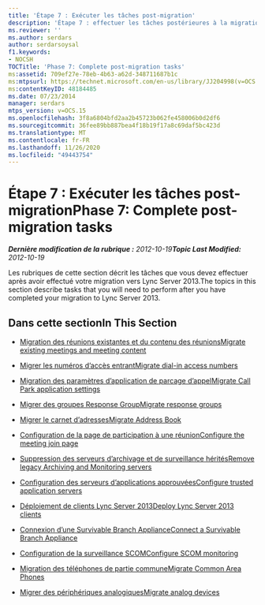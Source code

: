 ```yaml
---
title: 'Étape 7 : Exécuter les tâches post-migration'
description: 'Étape 7 : effectuer les tâches postérieures à la migration.'
ms.reviewer: ''
ms.author: serdars
author: serdarsoysal
f1.keywords:
- NOCSH
TOCTitle: 'Phase 7: Complete post-migration tasks'
ms:assetid: 709ef27e-78eb-4b63-a62d-348711687b1c
ms:mtpsurl: https://technet.microsoft.com/en-us/library/JJ204998(v=OCS.15)
ms:contentKeyID: 48184485
ms.date: 07/23/2014
manager: serdars
mtps_version: v=OCS.15
ms.openlocfilehash: 3f8a6804bfd2aa2b45723b062fe458006b0d2df6
ms.sourcegitcommit: 36fee89bb887bea4f18b19f17a8c69daf5bc423d
ms.translationtype: MT
ms.contentlocale: fr-FR
ms.lasthandoff: 11/26/2020
ms.locfileid: "49443754"
---
```

# <a name="phase-7-complete-post-migration-tasks"></a><span data-ttu-id="41ef5-103">Étape 7 : Exécuter les tâches post-migration</span><span class="sxs-lookup"><span data-stu-id="41ef5-103">Phase 7: Complete post-migration tasks</span></span>

<div data-xmlns="http://www.w3.org/1999/xhtml">

<div class="topic" data-xmlns="http://www.w3.org/1999/xhtml" data-msxsl="urn:schemas-microsoft-com:xslt" data-cs="https://msdn.microsoft.com/">

<div data-asp="https://msdn2.microsoft.com/asp">



</div>

<div id="mainSection">

<div id="mainBody"><span data-ttu-id="41ef5-104">

<span> </span></span><span class="sxs-lookup"><span data-stu-id="41ef5-104">

<span> </span></span></span>

<span data-ttu-id="41ef5-105">_**Dernière modification de la rubrique :** 2012-10-19_</span><span class="sxs-lookup"><span data-stu-id="41ef5-105">_**Topic Last Modified:** 2012-10-19_</span></span>

<span data-ttu-id="41ef5-106">Les rubriques de cette section décrit les tâches que vous devez effectuer après avoir effectué votre migration vers Lync Server 2013.</span><span class="sxs-lookup"><span data-stu-id="41ef5-106">The topics in this section describe tasks that you will need to perform after you have completed your migration to Lync Server 2013.</span></span>

<div>

## <a name="in-this-section"></a><span data-ttu-id="41ef5-107">Dans cette section</span><span class="sxs-lookup"><span data-stu-id="41ef5-107">In This Section</span></span>

  - [<span data-ttu-id="41ef5-108">Migration des réunions existantes et du contenu des réunions</span><span class="sxs-lookup"><span data-stu-id="41ef5-108">Migrate existing meetings and meeting content</span></span>](migrate-existing-meetings-and-meeting-content.md)

  - [<span data-ttu-id="41ef5-109">Migrer les numéros d’accès entrant</span><span class="sxs-lookup"><span data-stu-id="41ef5-109">Migrate dial-in access numbers</span></span>](migrate-dial-in-access-numbers.md)

  - [<span data-ttu-id="41ef5-110">Migration des paramètres d’application de parcage d’appel</span><span class="sxs-lookup"><span data-stu-id="41ef5-110">Migrate Call Park application settings</span></span>](migrate-call-park-application-settings.md)

  - [<span data-ttu-id="41ef5-111">Migrer des groupes Response Group</span><span class="sxs-lookup"><span data-stu-id="41ef5-111">Migrate response groups</span></span>](migrate-response-groups.md)

  - [<span data-ttu-id="41ef5-112">Migrer le carnet d’adresses</span><span class="sxs-lookup"><span data-stu-id="41ef5-112">Migrate Address Book</span></span>](migrate-address-book.md)

  - [<span data-ttu-id="41ef5-113">Configuration de la page de participation à une réunion</span><span class="sxs-lookup"><span data-stu-id="41ef5-113">Configure the meeting join page</span></span>](configure-the-meeting-join-page.md)

  - [<span data-ttu-id="41ef5-114">Suppression des serveurs d’archivage et de surveillance hérités</span><span class="sxs-lookup"><span data-stu-id="41ef5-114">Remove legacy Archiving and Monitoring servers</span></span>](remove-legacy-archiving-and-monitoring-servers.md)

  - [<span data-ttu-id="41ef5-115">Configuration des serveurs d’applications approuvées</span><span class="sxs-lookup"><span data-stu-id="41ef5-115">Configure trusted application servers</span></span>](configure-trusted-application-servers.md)

  - [<span data-ttu-id="41ef5-116">Déploiement de clients Lync Server 2013</span><span class="sxs-lookup"><span data-stu-id="41ef5-116">Deploy Lync Server 2013 clients</span></span>](deploy-lync-server-2013-clients.md)

  - [<span data-ttu-id="41ef5-117">Connexion d’une Survivable Branch Appliance</span><span class="sxs-lookup"><span data-stu-id="41ef5-117">Connect a Survivable Branch Appliance</span></span>](connect-a-survivable-branch-appliance.md)

  - [<span data-ttu-id="41ef5-118">Configuration de la surveillance SCOM</span><span class="sxs-lookup"><span data-stu-id="41ef5-118">Configure SCOM monitoring</span></span>](configure-scom-monitoring.md)

  - [<span data-ttu-id="41ef5-119">Migration des téléphones de partie commune</span><span class="sxs-lookup"><span data-stu-id="41ef5-119">Migrate Common Area Phones</span></span>](migrate-common-area-phones.md)

  - [<span data-ttu-id="41ef5-120">Migrer des périphériques analogiques</span><span class="sxs-lookup"><span data-stu-id="41ef5-120">Migrate analog devices</span></span>](migrate-analog-devices.md)

<span data-ttu-id="41ef5-121"></div>

</div>

<span> </span>

</div>

</div>

</span><span class="sxs-lookup"><span data-stu-id="41ef5-121"></div>

</div>

<span> </span>

</div>

</div>

</span></span></div>

